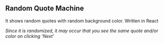## Random Quote Machine
  
  It shows random quotes with random background color.
  Written in React
  
  *Since it is randomized, it may occur that you see the same quote and/or color on clicking 'Next'*
